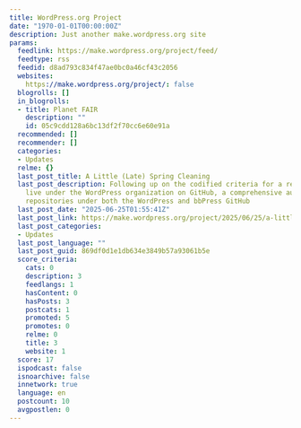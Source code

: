 ```yaml
---
title: WordPress.org Project
date: "1970-01-01T00:00:00Z"
description: Just another make.wordpress.org site
params:
  feedlink: https://make.wordpress.org/project/feed/
  feedtype: rss
  feedid: d8ad793c834f47ae0bc0a46cf43c2056
  websites:
    https://make.wordpress.org/project/: false
  blogrolls: []
  in_blogrolls:
  - title: Planet FAIR
    description: ""
    id: 05c9cdd128a6bc13df2f70cc6e60e91a
  recommended: []
  recommender: []
  categories:
  - Updates
  relme: {}
  last_post_title: A Little (Late) Spring Cleaning
  last_post_description: Following up on the codified criteria for a repository to
    live under the WordPress organization on GitHub, a comprehensive audit of all
    repositories under both the WordPress and bbPress GitHub
  last_post_date: "2025-06-25T01:55:41Z"
  last_post_link: https://make.wordpress.org/project/2025/06/25/a-little-late-spring-cleaning/
  last_post_categories:
  - Updates
  last_post_language: ""
  last_post_guid: 869df0d1e1db634e3849b57a93061b5e
  score_criteria:
    cats: 0
    description: 3
    feedlangs: 1
    hasContent: 0
    hasPosts: 3
    postcats: 1
    promoted: 5
    promotes: 0
    relme: 0
    title: 3
    website: 1
  score: 17
  ispodcast: false
  isnoarchive: false
  innetwork: true
  language: en
  postcount: 10
  avgpostlen: 0
---
```

